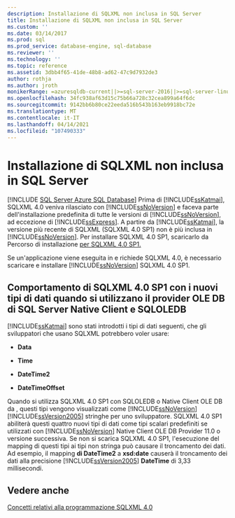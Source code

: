 ```yaml
---
description: Installazione di SQLXML non inclusa in SQL Server
title: Installazione di SQLXML non inclusa in SQL Server
ms.custom: ''
ms.date: 03/14/2017
ms.prod: sql
ms.prod_service: database-engine, sql-database
ms.reviewer: ''
ms.technology: ''
ms.topic: reference
ms.assetid: 3dbb4f65-41de-48b8-ad62-47c9d7932de3
author: rothja
ms.author: jroth
monikerRange: =azuresqldb-current||>=sql-server-2016||>=sql-server-linux-2017||=azuresqldb-mi-current
ms.openlocfilehash: 34fc938af63d15c75b66a728c32cea899a64f6dc
ms.sourcegitcommit: 9142bb6b80ce22eeda516b543b163eb9918bc72e
ms.translationtype: MT
ms.contentlocale: it-IT
ms.lasthandoff: 04/14/2021
ms.locfileid: "107490333"
---
```

# <a name="sqlxml-is-not-installed-in-sql-server"></a>Installazione di SQLXML non inclusa in SQL Server
[!INCLUDE [SQL Server Azure SQL Database](../../includes/applies-to-version/sql-asdb.md)]
  Prima di [!INCLUDE[ssKatmai](../../includes/sskatmai-md.md)], SQLXML 4.0 veniva rilasciato con [!INCLUDE[ssNoVersion](../../includes/ssnoversion-md.md)] e faceva parte dell'installazione predefinita di tutte le versioni di [!INCLUDE[ssNoVersion](../../includes/ssnoversion-md.md)], ad eccezione di [!INCLUDE[ssExpress](../../includes/ssexpress-md.md)]. A partire da [!INCLUDE[ssKatmai](../../includes/sskatmai-md.md)], la versione più recente di SQLXML (SQLXML 4.0 SP1) non è più inclusa in [!INCLUDE[ssNoVersion](../../includes/ssnoversion-md.md)]. Per installare SQLXML 4.0 SP1, scaricarlo da Percorso di installazione [per SQLXML 4.0 SP1.](https://www.microsoft.com/download/details.aspx?id=30403)  
  
 Se un'applicazione viene eseguita in e richiede SQLXML 4.0, è necessario scaricare e installare [!INCLUDE[ssNoVersion](../../includes/ssnoversion-md.md)] SQLXML 4.0 SP1.  
  
## <a name="sqlxml-40-sp1-behavior-with-new-data-types-using-sqloledb-and-sql-server-native-client-ole-db-provider"></a>Comportamento di SQLXML 4.0 SP1 con i nuovi tipi di dati quando si utilizzano il provider OLE DB di SQL Server Native Client e SQLOLEDB  
 [!INCLUDE[ssKatmai](../../includes/sskatmai-md.md)] sono stati introdotti i tipi di dati seguenti, che gli sviluppatori che usano SQLXML potrebbero voler usare:  
  
-   **Data**  
  
-   **Time**  
  
-   **DateTime2**  
  
-   **DateTimeOffset**  
  
 Quando si utilizza SQLXML 4.0 SP1 con SQLOLEDB o Native Client OLE DB da , questi tipi vengono visualizzati come [!INCLUDE[ssNoVersion](../../includes/ssnoversion-md.md)] [!INCLUDE[ssVersion2005](../../includes/ssversion2005-md.md)] stringhe per uno sviluppatore. SQLXML 4.0 SP1 abiliterà questi quattro nuovi tipi di dati come tipi scalari predefiniti se utilizzati con [!INCLUDE[ssNoVersion](../../includes/ssnoversion-md.md)] Native Client OLE DB Provider 11.0 o versione successiva. Se non si scarica SQLXML 4.0 SP1, l'esecuzione del mapping di questi tipi ai tipi non stringa può causare il troncamento dei dati. Ad esempio, il mapping **di DateTime2** a **xsd:date** causerà il troncamento dei dati alla precisione [!INCLUDE[ssVersion2005](../../includes/ssversion2005-md.md)] **DateTime** di 3,33 millisecondi.  
  
## <a name="see-also"></a>Vedere anche  
 [Concetti relativi alla programmazione SQLXML 4.0](../../relational-databases/sqlxml/sqlxml-4-0-programming-concepts.md)  
  
  
